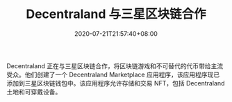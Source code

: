 ﻿---
title: "Decentraland 与三星区块链合作"
date: 2020-07-21T21:57:40+08:00
lastmod: 2020-07-21T16:45:40+08:00
draft: false
authors: ["Emmanuel"]
description: "Decentraland 正在与三星区块链合作，将区块链游戏和不可替代的代币带给主流受众。他们创建了一个 Decentraland Marketplace 应用程序，该应用程序现已添加到三星区块链钱包中。该应用程序允许存储和交易 NFT，包括 Decentraland 土地和可穿戴设备。"
featuredImage: "decentraland-teams-up-with-samsung-blockchain.png"
tags: ["Virtual World","虚拟世界","Play to Earn"]
categories: ["news"]
news: ["虚拟世界"]
weight: 
lightgallery: true
pinned: false
recommend: false
recommend1: false
---

Decentraland 正在与三星区块链合作，将区块链游戏和不可替代的代币带给主流受众。他们创建了一个 Decentraland Marketplace 应用程序，该应用程序现已添加到三星区块链钱包中。该应用程序允许存储和交易 NFT，包括 Decentraland 土地和可穿戴设备。

<!--more-->

